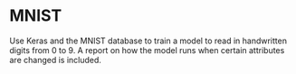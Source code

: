 # MNIST
Use Keras and the MNIST database to train a model to read in handwritten digits from 0 to 9. A report on how the model runs when certain attributes are changed is included. 
